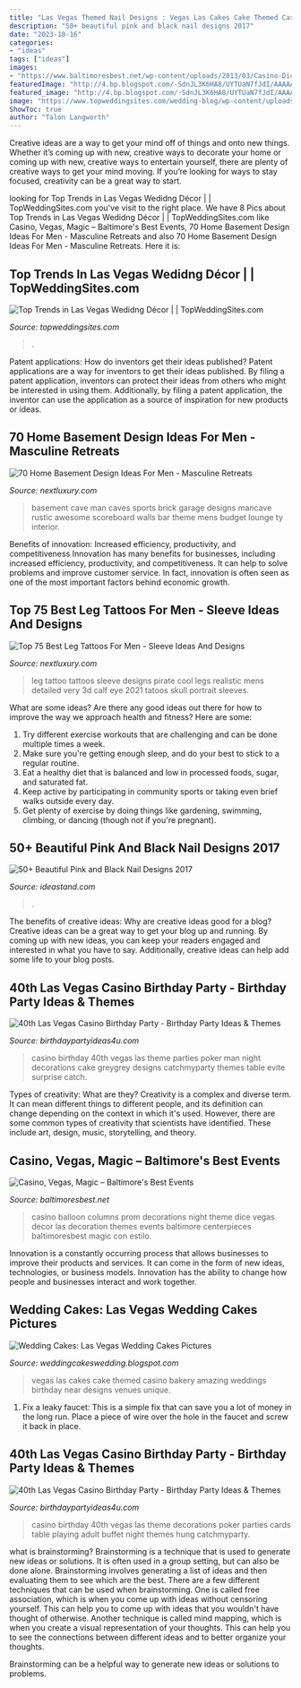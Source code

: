 ```yaml
---
title: "Las Vegas Themed Nail Designs : Vegas Las Cakes Cake Themed Casino Bakery Amazing Weddings Birthday Near Designs Venues Unique"
description: "50+ beautiful pink and black nail designs 2017"
date: "2023-10-16"
categories:
- "ideas"
tags: ["ideas"]
images:
- "https://www.baltimoresbest.net/wp-content/uploads/2013/03/Casino-Dice-Columns-Dice.jpg"
featuredImage: "http://4.bp.blogspot.com/-SdnJL3K6HA8/UYTUaN7fJdI/AAAAAAAAAdw/Wz-CEyGhxGk/s1600/Las+Vegas+Wedding+Cakes+Pictures+1.jpg"
featured_image: "http://4.bp.blogspot.com/-SdnJL3K6HA8/UYTUaN7fJdI/AAAAAAAAAdw/Wz-CEyGhxGk/s1600/Las+Vegas+Wedding+Cakes+Pictures+1.jpg"
image: "https://www.topweddingsites.com/wedding-blog/wp-content/uploads/2013/04/4b6b941fea5599862e1588b6e4efdf0a.jpg"
ShowToc: true
author: "Talon Langworth"
---
```



Creative ideas are a way to get your mind off of things and onto new things. Whether it’s coming up with new, creative ways to decorate your home or coming up with new, creative ways to entertain yourself, there are plenty of creative ways to get your mind moving. If you’re looking for ways to stay focused, creativity can be a great way to start.

	

		
looking for Top Trends in Las Vegas Wedidng Décor | | TopWeddingSites.com you've visit to the right place. We have 8 Pics about Top Trends in Las Vegas Wedidng Décor | | TopWeddingSites.com like Casino, Vegas, Magic – Baltimore&#039;s Best Events, 70 Home Basement Design Ideas For Men - Masculine Retreats and also 70 Home Basement Design Ideas For Men - Masculine Retreats. Here it is:
		
    
## Top Trends In Las Vegas Wedidng Décor | | TopWeddingSites.com

<img loading=lazy src="https://www.topweddingsites.com/wedding-blog/wp-content/uploads/2013/04/4b6b941fea5599862e1588b6e4efdf0a.jpg" onerror="this.onerror=null;this.src='https://tse2.mm.bing.net/th?id=OIP.XrJyC7jeR2Ze1TMaLjw8PgHaLe&amp;pid=15.1';" alt="Top Trends in Las Vegas Wedidng Décor | | TopWeddingSites.com">

_Source: topweddingsites.com_

>. 

	

Patent applications: How do inventors get their ideas published?
Patent applications are a way for inventors to get their ideas published. By filing a patent application, inventors can protect their ideas from others who might be interested in using them. Additionally, by filing a patent application, the inventor can use the application as a source of inspiration for new products or ideas.

    
## 70 Home Basement Design Ideas For Men - Masculine Retreats

<img loading=lazy src="http://nextluxury.com/wp-content/uploads/rustic-brick-wall-basement-with-scoreboard-on-wall.jpg" onerror="this.onerror=null;this.src='https://tse1.mm.bing.net/th?id=OIP.97PA2Yg4aZDkLAPRQWBa4wHaFS&amp;pid=15.1';" alt="70 Home Basement Design Ideas For Men - Masculine Retreats">

_Source: nextluxury.com_

>basement cave man caves sports brick garage designs mancave rustic awesome scoreboard walls bar theme mens budget lounge ty interior. 

	

Benefits of innovation: Increased efficiency, productivity, and competitiveness
Innovation has many benefits for businesses, including increased efficiency, productivity, and competitiveness. It can help to solve problems and improve customer service. In fact, innovation is often seen as one of the most important factors behind economic growth.

    
## Top 75 Best Leg Tattoos For Men - Sleeve Ideas And Designs

<img loading=lazy src="http://nextluxury.com/wp-content/uploads/tattoo-of-pirate-on-legs.jpg" onerror="this.onerror=null;this.src='https://tse4.mm.bing.net/th?id=OIP.16G9sC4v-fR_N_5QOjzRTQHaJ4&amp;pid=15.1';" alt="Top 75 Best Leg Tattoos For Men - Sleeve Ideas And Designs">

_Source: nextluxury.com_

>leg tattoo tattoos sleeve designs pirate cool legs realistic mens detailed very 3d calf eye 2021 tatoos skull portrait sleeves. 

	

What are some ideas?
Are there any good ideas out there for how to improve the way we approach health and fitness? Here are some: 
1. Try different exercise workouts that are challenging and can be done multiple times a week. 
2. Make sure you're getting enough sleep, and do your best to stick to a regular routine. 
3. Eat a healthy diet that is balanced and low in processed foods, sugar, and saturated fat. 
4. Keep active by participating in community sports or taking even brief walks outside every day. 
5. Get plenty of exercise by doing things like gardening, swimming, climbing, or dancing (though not if you're pregnant).

    
## 50+ Beautiful Pink And Black Nail Designs 2017

<img loading=lazy src="https://ideastand.com/wp-content/uploads/2016/01/pink-and-black-nail-art-designs/13-pink-and-black-nail-art-designs.jpg" onerror="this.onerror=null;this.src='https://tse1.mm.bing.net/th?id=OIP.pIz5fz0wt62RsjXlZKfR6AHaHa&amp;pid=15.1';" alt="50+ Beautiful Pink and Black Nail Designs 2017">

_Source: ideastand.com_

>. 

	

The benefits of creative ideas: Why are creative ideas good for a blog?
Creative ideas can be a great way to get your blog up and running. By coming up with new ideas, you can keep your readers engaged and interested in what you have to say. Additionally, creative ideas can help add some life to your blog posts.

    
## 40th Las Vegas Casino Birthday Party - Birthday Party Ideas &amp; Themes

<img loading=lazy src="http://www.birthdaypartyideas4u.com/wp-content/uploads/2015/02/adult-40th-las-vegas-casino-birthday-party-ideas-decorations-poker-party-550x366.jpg" onerror="this.onerror=null;this.src='https://tse2.mm.bing.net/th?id=OIP.ud9lrRFcN76FFFD_kMFiXwHaE7&amp;pid=15.1';" alt="40th Las Vegas Casino Birthday Party - Birthday Party Ideas &amp; Themes">

_Source: birthdaypartyideas4u.com_

>casino birthday 40th vegas las theme parties poker man night decorations cake greygrey designs catchmyparty themes table evite surprise catch. 

	

Types of creativity: What are they?
Creativity is a complex and diverse term. It can mean different things to different people, and its definition can change depending on the context in which it's used. However, there are some common types of creativity that scientists have identified. These include art, design, music, storytelling, and
theory.

    
## Casino, Vegas, Magic – Baltimore&#039;s Best Events

<img loading=lazy src="https://www.baltimoresbest.net/wp-content/uploads/2013/03/Casino-Dice-Columns-Dice.jpg" onerror="this.onerror=null;this.src='https://tse3.mm.bing.net/th?id=OIP.JMzeVE2YdyNtfXvR5ZlN2AHaJ4&amp;pid=15.1';" alt="Casino, Vegas, Magic – Baltimore&#039;s Best Events">

_Source: baltimoresbest.net_

>casino balloon columns prom decorations night theme dice vegas decor las decoration themes events baltimore centerpieces baltimoresbest magic con estilo. 

	

Innovation is a constantly occurring process that allows businesses to improve their products and services. It can come in the form of new ideas, technologies, or business models. Innovation has the ability to change how people and businesses interact and work together.

    
## Wedding Cakes: Las Vegas Wedding Cakes Pictures

<img loading=lazy src="http://4.bp.blogspot.com/-SdnJL3K6HA8/UYTUaN7fJdI/AAAAAAAAAdw/Wz-CEyGhxGk/s1600/Las+Vegas+Wedding+Cakes+Pictures+1.jpg" onerror="this.onerror=null;this.src='https://tse3.mm.bing.net/th?id=OIP.qi1wl5_ZZ0pzqLTCSxOFVAHaLH&amp;pid=15.1';" alt="Wedding Cakes: Las Vegas Wedding Cakes Pictures">

_Source: weddingcakeswedding.blogspot.com_

>vegas las cakes cake themed casino bakery amazing weddings birthday near designs venues unique. 

	

1. Fix a leaky faucet: This is a simple fix that can save you a lot of money in the long run. Place a piece of wire over the hole in the faucet and screw it back in place.

    
## 40th Las Vegas Casino Birthday Party - Birthday Party Ideas &amp; Themes

<img loading=lazy src="http://www.birthdaypartyideas4u.com/wp-content/uploads/2015/02/adult-40th-las-vegas-casino-birthday-party-ideas-decorations-poker-party-ideas-550x412.jpg" onerror="this.onerror=null;this.src='https://tse1.mm.bing.net/th?id=OIP.6ZB2ZaM157z4YK9a6kYE8wHaFj&amp;pid=15.1';" alt="40th Las Vegas Casino Birthday Party - Birthday Party Ideas &amp; Themes">

_Source: birthdaypartyideas4u.com_

>casino birthday 40th vegas las theme decorations poker parties cards table playing adult buffet night themes hung catchmyparty. 

	

what is brainstorming?
Brainstorming is a technique that is used to generate new ideas or solutions. It is often used in a group setting, but can also be done alone. Brainstorming involves generating a list of ideas and then evaluating them to see which are the best.
There are a few different techniques that can be used when brainstorming. One is called free association, which is when you come up with ideas without censoring yourself. This can help you to come up with ideas that you wouldn't have thought of otherwise. Another technique is called mind mapping, which is when you create a visual representation of your thoughts. This can help you to see the connections between different ideas and to better organize your thoughts.

Brainstorming can be a helpful way to generate new ideas or solutions to problems.

